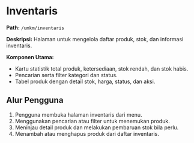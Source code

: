 # Inventaris

**Path:** `/umkm/inventaris`

**Deskripsi:** Halaman untuk mengelola daftar produk, stok, dan informasi inventaris.

**Komponen Utama:**
- Kartu statistik total produk, ketersediaan, stok rendah, dan stok habis.
- Pencarian serta filter kategori dan status.
- Tabel produk dengan detail stok, harga, status, dan aksi.

## Alur Pengguna
1. Pengguna membuka halaman inventaris dari menu.
2. Menggunakan pencarian atau filter untuk menemukan produk.
3. Meninjau detail produk dan melakukan pembaruan stok bila perlu.
4. Menambah atau menghapus produk dari daftar inventaris.
